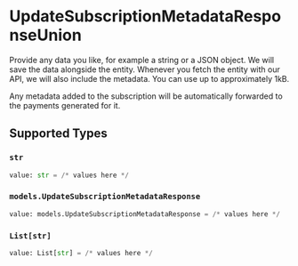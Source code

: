 # UpdateSubscriptionMetadataResponseUnion

Provide any data you like, for example a string or a JSON object. We will save the data alongside the entity.
Whenever you fetch the entity with our API, we will also include the metadata. You can use up to approximately
1kB.

Any metadata added to the subscription will be automatically forwarded to the payments generated for it.


## Supported Types

### `str`

```python
value: str = /* values here */
```

### `models.UpdateSubscriptionMetadataResponse`

```python
value: models.UpdateSubscriptionMetadataResponse = /* values here */
```

### `List[str]`

```python
value: List[str] = /* values here */
```

